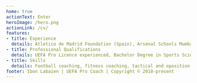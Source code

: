 ```yaml
---
home: true
actionText: Enter
heroImage: /hero.png
actionLink: /cv/
features:
- title: Experience
  details: Atletico de Madrid Foundation (Spain), Arsenal Schools Mumbai (India), Guangzhou Evergrande Academy (China).
- title: Professional Qualifications
  details: UEFA Pro Licence experienced, Bachelor Degree in Sports Science and Physiology and qualified teacher.
- title: Skills
  details: Football coaching, fitness coaching, tactical and oposition analysis and coaching teaching and development.
footer: Ibon Labaien | UEFA Pro Coach | Copyright © 2018-present
---
```

